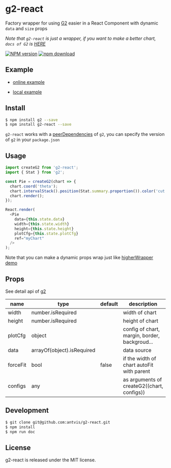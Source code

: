 # g2-react

Factory wrapper for using [G2](http://g2.alipay.com) easier in a React Component with dynamic `data` and `size` props

*Note that `g2-react` is just a wrapper, if you want to make a better chart, `docs of G2` is [HERE](http://g2.alipay.com/)*

[![NPM version][npm-image]][npm-url]
[![npm download][download-image]][download-url]

[npm-image]: http://img.shields.io/npm/v/g2-react.svg?style=flat-square
[npm-url]: http://npmjs.org/package/g2-react
[download-image]: https://img.shields.io/npm/dm/g2-react.svg?style=flat-square
[download-url]: https://npmjs.org/package/g2-react

## Example

- [online example](https://antvis.github.io/g2-react)

- [local example](http://localhost:8989/)


## Install

```bash
$ npm install g2 --save
$ npm install g2-react --save
```

`g2-react` works with a [peerDependencies](https://nodejs.org/en/blog/npm/peer-dependencies/) of `g2`, you can specify the version of `g2` in your `package.json`

## Usage

```js
import createG2 from 'g2-react';
import { Stat } from 'g2';

const Pie = createG2(chart => {
  chart.coord('theta');
  chart.intervalStack().position(Stat.summary.proportion()).color('cut');
  chart.render();
});

React.render(
  <Pie
    data={this.state.data}
    width={this.state.width}
    height={this.state.height}
    plotCfg={this.state.plotCfg}
    ref="myChart"
  />
);
```
Note that you can make a dynamic props wrap just like [higherWrapper demo](https://github.com/antvis/g2-react/blob/master/examples/higherWrapper.md)

## Props

See detail api of [g2](http://g2.alipay.com/api/)

<table class="table table-bordered table-striped">
  <thead>
    <tr>
        <th style="width: 100px;">name</th>
        <th style="width: 50px;">type</th>
        <th style="width: 100px;">default</th>
        <th>description</th>
    </tr>
  </thead>
  <tbody>
    <tr>
      <td>width</td>
      <td>number.isRequired</td>
      <td></td>
      <td>width of chart</td>
    </tr>
    <tr>
      <td>height</td>
      <td>number.isRequired</td>
      <td></td>
      <td>height of chart</td>
    </tr>
    <tr>
      <td>plotCfg</td>
      <td>object</td>
      <td></td>
      <td>config of chart, margin, border, backgroud...</td>
    </tr>
    <tr>
      <td>data</td>
      <td>arrayOf(object).isRequired</td>
      <td></td>
      <td>data source</td>
    </tr>
    <tr>
      <td>forceFit</td>
      <td>bool</td>
      <td>false</td>
      <td>if the width of chart autoFit with parent</td>
    </tr>
     <tr>
      <td>configs</td>
      <td>any</td>
      <td></td>
      <td>as arguments of createG2((chart, configs))</td>
    </tr>
  </tbody>
</table>


## Development

```bash
$ git clone git@github.com:antvis/g2-react.git
$ npm install
$ npm run doc
```

## License

g2-react is released under the MIT license.
